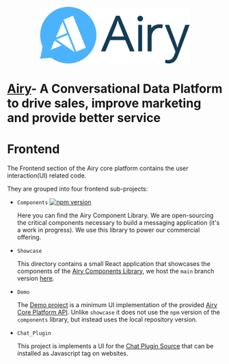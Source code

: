 <p align="center">
    <a href="https://airy.co/">
    <img width="350" src="./assets/airy_primary_rgb.svg" alt="Airy Logo" />
    </a>
</p>

# [Airy](https://airy.co/)- A Conversational Data Platform to drive sales, improve marketing and provide better service


# Frontend

The Frontend section of the Airy core platform contains the user interaction(UI) related code.

They are grouped into four frontend sub-projects:

- `Components` [![npm version](https://badge.fury.io/js/name-suggestion-index.svg)](https://www.npmjs.com/package/@airyhq/components)

  Here you can find the Airy Component Library. We are open-sourcing the critical components necessary to build a messaging application (it's a work in progress). We use this library to power our commercial offering.

- `Showcase`

  This directory contains a small React application that showcases the
  components of the [Airy Components Library](https://www.npmjs.com/package/@airyhq/components), we host the `main`
  branch version [here](https://components.airy.co).

- `Demo`

  The [Demo project](https://github.com/airyhq/airy/tree/develop/frontend/demo) is a minimum UI implementation of the provided [Airy Core Platform API](https://docs.airy.co/api/http). Unlike `showcase` it does not use the `npm` version of the `components` library, but instead uses the local repository version.

- `Chat_Plugin`

  This project is implements a UI for the [Chat Plugin Source](https://docs.airy.co/sources/chat-plugin) that can
  be installed as Javascript tag on websites.
